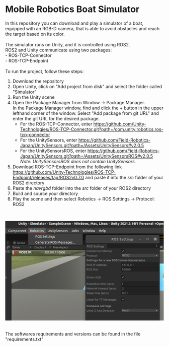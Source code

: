 # Mobile Robotics Boat Simulator
In this repository you can download and play a simulator of a boat, equipped with an RGB-D camera, that is able to avoid obstacles and reach the target based on its color.<br/> 
<br/>
The simulator runs on Unity, and it is controlled using ROS2.<br/>
ROS2 and Unity communicate using two packages:<br/>
     - ROS-TCP-Connector​<br/>
     - ROS-TCP-Endpoint<br/>
<br/>
To run the project, follow these steps:<br/>
1. Download the repository<br/>
2. Open Unity, click on "Add project from disk" and select the folder called "Simulator"<br/>
3. Run the Unity scene<br/>
4. Open the Package Manager from Window -> Package Manager.<br/>
  In the Package Manager window, find and click the + button in the upper lefthand corner of the window. Select "Add package from git URL" and enter the git URL for the desired package.<br/>  
     - For the ROS-TCP-Connector, enter https://github.com/Unity-Technologies/ROS-TCP-Connector.git?path=/com.unity.robotics.ros-tcp-connector<br/>
     - For the UnitySensors, enter https://github.com/Field-Robotics-Japan/UnitySensors.git?path=/Assets/UnitySensors#v2.0.5<br/>
     - For the UnitySensorsROS, enter https://github.com/Field-Robotics-Japan/UnitySensors.git?path=/Assets/UnitySensorsROS#v2.0.5<br/>
_Note: UnitySensorsROS does not contain UnitySensors._ <br/>
5. Download ROS-TCP-Endpoint from the following link https://github.com/Unity-Technologies/ROS-TCP-Endpoint/releases/tag/ROS2v0.7.0 and paste it into the _src_ folder of your ROS2 directory<br/>  
6. Paste the _navrgbd_ folder into the _src_ folder of your ROS2 directory<br/>
7. Build and source your directory<br/>
8. Play the scene and then select Robotics -> ROS Settings -> Protocol: ROS2
<br/>

![alt text](https://github.com/emantu29/Mobile_Robotics/blob/1f75bfe74e44547c4fc0fca78007a2d3ba0bd1cc/OLD/ROS2_snapshot.png)

<br/>
The softwares requirements and versions can be found in the file "requirements.txt"

